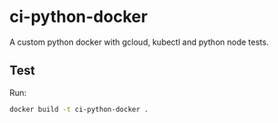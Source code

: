 # ci-python-docker

A custom python docker with gcloud, kubectl and python node tests.

## Test

Run:

```bash
docker build -t ci-python-docker .
```
